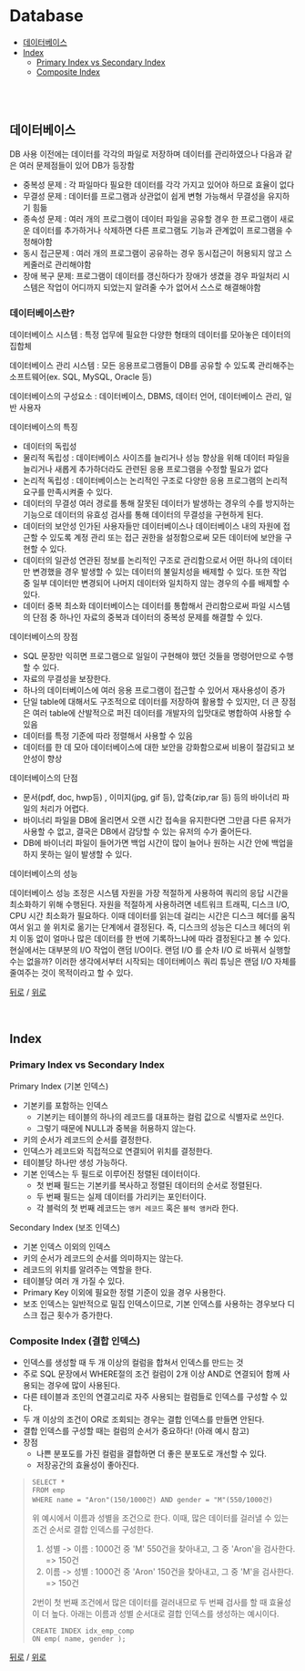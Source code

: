 # Database

- [데이터베이스](#데이터베이스)
- [Index](#index)
  - [Primary Index vs Secondary Index](#primary-index-vs-secondary-index)
  - [Composite Index](#composite-index-결합-인덱스)

<br /><br />

## 데이터베이스

DB 사용 이전에는 데이터를 각각의 파일로 저장하며 데이터를 관리하였으나 다음과 같은 여러 문제점들이 있어 DB가 등장함

- 중복성 문제 : 각 파일마다 필요한 데이터를 각각 가지고 있어야 하므로 효율이 없다
- 무결성 문제 : 데이터를 프로그램과 상관없이 쉽게 변형 가능해서 무결성을 유지하기 힘듦
- 종속성 문제 : 여러 개의 프로그램이 데이터 파일을 공유할 경우 한 프로그램이 새로운 데이터를 추가하거나 삭제하면 다른 프로그램도 기능과 관계없이 프로그램을 수정해야함
- 동시 접근문제 : 여러 개의 프로그램이 공유하는 경우 동시접근이 허용되지 않고 스케줄러로 관리해야함
- 장애 복구 문제: 프로그램이 데이터를 갱신하다가 장애가 생겼을 경우 파일처리 시스템은 작업이 어디까지 되었는지 알려줄 수가 없어서 스스로 해결해야함

### 데이터베이스란?

데이터베이스 시스템 : 특정 업무에 필요한 다양한 형태의 데이터를 모아놓은 데이터의 집합체

데이터베이스 관리 시스템 : 모든 응용프로그램들이 DB를 공유할 수 있도록 관리해주는 소프트웨어(ex. SQL, MySQL, Oracle 등)

데이터베이스의 구성요소 : 데이터베이스, DBMS, 데이터 언어, 데이터베이스 관리, 일반 사용자

데이터베이스의 특징

- 데이터의 독립성
 - 물리적 독립성 : 데이터베이스 사이즈를 늘리거나 성능 향상을 위해 데이터 파일을 늘리거나 새롭게 추가하더라도 관련된 응용 프로그램을 수정할 필요가 없다
 - 논리적 독립성 : 데이터베이스는 논리적인 구조로 다양한 응용 프로그램의 논리적 요구를 만족시켜줄 수 있다.
- 데이터의 무결성 여러 경로를 통해 잘못된 데이터가 발생하는 경우의 수를 방지하는 기능으로 데이터의 유효성 검사를 통해 데이터의 무결성을 구현하게 된다.
- 데이터의 보안성 인가된 사용자들만 데이터베이스나 데이터베이스 내의 자원에 접근할 수 있도록 계정 관리 또는 접근 권한을 설정함으로써 모든 데이터에 보안을 구현할 수 있다.
- 데이터의 일관성 연관된 정보를 논리적인 구조로 관리함으로서 어떤 하나의 데이터만 변경했을 경우 발생할 수 있는 데이터의 불일치성을 배제할 수 있다. 또한 작업 중 일부 데이터만 변경되어 나머지 데이터와 일치하지 않는 경우의 수를 배제할 수 있다.
- 데이터 중복 최소화 데이터베이스는 데이터를 통합해서 관리함으로써 파일 시스템의 단점 중 하나인 자료의 중복과 데이터의 중복성 문제를 해결할 수 있다.

데이터베이스의 장점

- SQL 문장만 익히면 프로그램으로 일일이 구현해야 했던 것들을 명령어만으로 수행할 수 있다.
- 자료의 무결성을 보장한다.
- 하나의 데이터베이스에 여러 응용 프로그램이 접근할 수 있어서 재사용성이 증가
- 단일 table에 대해서도 구조적으로 데이터를 저장하여 활용할 수 있지만, 더 큰 장점은 여러 table에 산발적으로 퍼진 데이터를 개발자의 입맛대로 병합하여 사용할 수 있음
- 데이터를 특정 기준에 따라 정렬해서 사용할 수 있음
- 데이터를 한 데 모아 데이터베이스에 대한 보안을 강화함으로써 비용이 절감되고 보안성이 향상

데이터베이스의 단점

- 문서(pdf, doc, hwp등) , 이미지(jpg, gif 등), 압축(zip,rar 등) 등의 바이너리 파일의 처리가 어렵다.
- 바이너리 파일을 DB에 올리면서 오랜 시간 접속을 유지한다면 그만큼 다른 유저가 사용할 수 없고, 결국은 DB에서 감당할 수 있는 유저의 수가 줄어든다.
- DB에 바이너리 파일이 들어가면 백업 시간이 많이 늘어나 원하는 시간 안에 백업을 하지 못하는 일이 발생할 수 있다.


데이터베이스의 성능

데이터베이스 성능 조정은 시스템 자원을 가장 적절하게 사용하여 쿼리의 응답 시간을 최소화하기 위해 수행된다. 자원을 적절하게 사용하려면 네트워크 트래픽, 디스크 I/O, CPU 시간 최소화가 필요하다.
이때 데이터를 읽는데 걸리는 시간은 디스크 헤더를 움직여서 읽고 쓸 위치로 옮기는 단계에서 결정된다. 즉, 디스크의 성능은 디스크 헤더의 위치 이동 없이 얼마나 많은 데이터를 한 번에 기록하느냐에 따라 결정된다고 볼 수 있다.
현실에서는 대부분의 I/O 작업이 랜덤 I/O이다. 랜덤 I/O 를 순차 I/O 로 바꿔서 실행할 수는 없을까? 이러한 생각에서부터 시작되는 데이터베이스 쿼리 튜닝은 랜덤 I/O 자체를 줄여주는 것이 목적이라고 할 수 있다.

[뒤로](https://github.com/GumiMobile/CS-Study) / [위로](#database)

<br />

## Index

### Primary Index vs Secondary Index

Primary Index (기본 인덱스)

- 기본키를 포함하는 인덱스
  - 기본키는 테이블의 하나의 레코드를 대표하는 컬럼 값으로 식별자로 쓰인다.
  - 그렇기 때문에 NULL과 중복을 허용하지 않는다.
- 키의 순서가 레코드의 순서를 결정한다.
- 인덱스가 레코드와 직접적으로 연결되어 위치를 결정한다.
- 테이블당 하나만 생성 가능하다.
- 기본 인덱스는 두 필드로 이루어진 정렬된 데이터이다.
  - 첫 번째 필드는 기본키를 복사하고 정렬된 데이터의 순서로 정렬된다.
  - 두 번째 필드는 실제 데이터를 가리키는 포인터이다.
  - 각 블럭의 첫 번째 레코드는 `앵커 레코드` 혹은 `블럭 앵커`라 한다.

Secondary Index (보조 인덱스)

- 기본 인덱스 이외의 인덱스
- 키의 순서가 레코드의 순서를 의미하지는 않는다.
- 레코드의 위치를 알려주는 역할을 한다.
- 테이블당 여러 개 가질 수 있다.
- Primary Key 이외에 필요한 정렬 기준이 있을 경우 사용한다.
- 보조 인덱스는 일반적으로 밀집 인덱스이므로, 기본 인덱스를 사용하는 경우보다 디스크 접근 횟수가 증가한다.

### Composite Index (결합 인덱스)

- 인덱스를 생성할 때 두 개 이상의 컬럼을 합쳐서 인덱스를 만드는 것
- 주로 SQL 문장에서 WHERE절의 조건 컬럼이 2개 이상 AND로 연결되어 함께 사용되는 경우에 많이 사용된다.
- 다른 테이블과 조인의 연결고리로 자주 사용되는 컬럼들로 인덱스를 구성할 수 있다.
- 두 개 이상의 조건이 OR로 조회되는 경우는 결합 인덱스를 만들면 안된다.
- 결합 인덱스를 구성할 때는 컬럼의 순서가 중요하다! (아래 예시 참고)
- 장점
  - 나쁜 분포도를 가진 컬럼을 결합하면 더 좋은 분포도로 개선할 수 있다.
  - 저장공간의 효율성이 좋아진다.

> ```mysql
> SELECT *
> FROM emp
> WHERE name = "Aron"(150/1000건) AND gender = "M"(550/1000건)
> ```
>
> 위 예시에서 이름과 성별을 조건으로 한다. 이때, 많은 데이터를 걸러낼 수 있는 조건 순서로 결합 인덱스를 구성한다. 
>
> 1. 성별 -> 이름 : 1000건 중 'M' 550건을 찾아내고, 그 중 'Aron'을 검사한다. => 150건
> 2. 이름 -> 성별 : 1000건 중 'Aron' 150건을 찾아내고, 그 중 'M'을 검사한다. => 150건
>
> 2번이 첫 번째 조건에서 많은 데이터를 걸러내므로 두 번째 검사를 할 때 효율성이 더 높다. 아래는 이름과 성별 순서대로 결합 인덱스를 생성하는 예시이다.
>
> ```mysql
> CREATE INDEX idx_emp_comp
> ON emp( name, gender );
> ```

[뒤로](https://github.com/GumiMobile/CS-Study) / [위로](#database)

<br />
